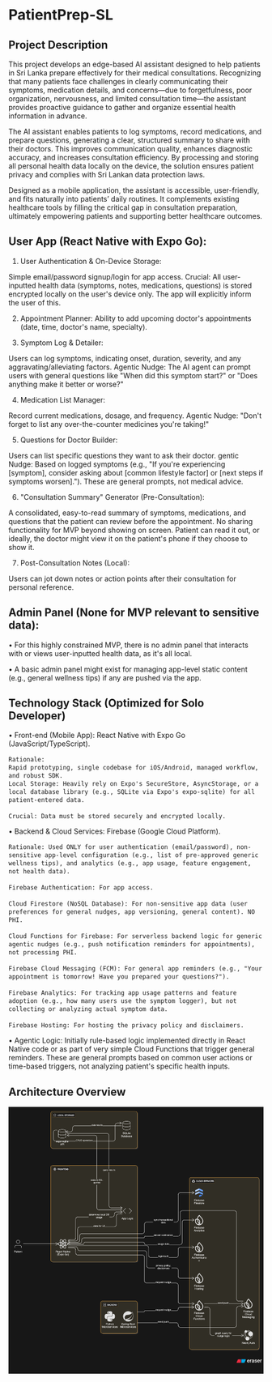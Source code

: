 ﻿# PatientPrep-SL

## Project Description

This project develops an edge-based AI assistant designed to help patients in Sri Lanka prepare effectively for their medical consultations. Recognizing that many patients face challenges in clearly communicating their symptoms, medication details, and concerns—due to forgetfulness, poor organization, nervousness, and limited consultation time—the assistant provides proactive guidance to gather and organize essential health information in advance.

The AI assistant enables patients to log symptoms, record medications, and prepare questions, generating a clear, structured summary to share with their doctors. This improves communication quality, enhances diagnostic accuracy, and increases consultation efficiency. By processing and storing all personal health data locally on the device, the solution ensures patient privacy and complies with Sri Lankan data protection laws.

Designed as a mobile application, the assistant is accessible, user-friendly, and fits naturally into patients’ daily routines. It complements existing healthcare tools by filling the critical gap in consultation preparation, ultimately empowering patients and supporting better healthcare outcomes.

## User App (React Native with Expo Go):

1. User Authentication & On-Device Storage:

Simple email/password signup/login for app access.
Crucial: All user-inputted health data (symptoms, notes, medications, questions) is stored encrypted locally on the user's device only. The app will explicitly inform the user of this.

2. Appointment Planner:
   Ability to add upcoming doctor's appointments (date, time, doctor's name, specialty).

3. Symptom Log & Detailer:

Users can log symptoms, indicating onset, duration, severity, and any aggravating/alleviating factors.
Agentic Nudge: The AI agent can prompt users with general questions like
"When did this symptom start?" or "Does anything make it better or worse?"

4. Medication List Manager:

Record current medications, dosage, and frequency.
Agentic Nudge: "Don't forget to list any over-the-counter medicines you're taking!"

5. Questions for Doctor Builder:

Users can list specific questions they want to ask their doctor.
gentic Nudge: Based on logged symptoms (e.g., "If you're experiencing [symptom], consider asking about [common lifestyle factor] or [next steps if symptoms worsen]."). These are general prompts, not medical advice.

6. "Consultation Summary" Generator (Pre-Consultation):

A consolidated, easy-to-read summary of symptoms, medications, and questions that the patient can review before the appointment.
No sharing functionality for MVP beyond showing on screen. Patient can read it out, or ideally, the doctor might view it on the patient's phone if they choose to
show it.

7. Post-Consultation Notes (Local):

Users can jot down notes or action points after their consultation for personal reference.

## Admin Panel (None for MVP relevant to sensitive data):

• For this highly constrained MVP, there is no admin panel that interacts with or views user-inputted health data, as it's all local.

• A basic admin panel might exist for managing app-level static content (e.g., general wellness tips) if any are pushed via the app.

## Technology Stack (Optimized for Solo Developer)

• Front-end (Mobile App):
React Native with Expo Go (JavaScript/TypeScript).

    Rationale:
    Rapid prototyping, single codebase for iOS/Android, managed workflow, and robust SDK.
    Local Storage: Heavily rely on Expo's SecureStore, AsyncStorage, or a local database library (e.g., SQLite via Expo's expo-sqlite) for all patient-entered data.

    Crucial: Data must be stored securely and encrypted locally.

• Backend & Cloud Services:
Firebase (Google Cloud Platform).

    Rationale: Used ONLY for user authentication (email/password), non-sensitive app-level configuration (e.g., list of pre-approved generic wellness tips), and analytics (e.g., app usage, feature engagement, not health data).

    Firebase Authentication: For app access.

    Cloud Firestore (NoSQL Database): For non-sensitive app data (user preferences for general nudges, app versioning, general content). NO PHI.

    Cloud Functions for Firebase: For serverless backend logic for generic agentic nudges (e.g., push notification reminders for appointments), not processing PHI.

    Firebase Cloud Messaging (FCM): For general app reminders (e.g., "Your appointment is tomorrow! Have you prepared your questions?").

    Firebase Analytics: For tracking app usage patterns and feature adoption (e.g., how many users use the symptom logger), but not collecting or analyzing actual symptom data.

    Firebase Hosting: For hosting the privacy policy and disclaimers.

• Agentic Logic: Initially rule-based logic implemented directly in React Native code or as part of very simple Cloud Functions that trigger general reminders. These are general prompts based on common user actions or time-based triggers, not analyzing patient's specific health inputs.

## Architecture Overview

![Architecture](https://github.com/Yuraj-Isurinda/PatientPrep-SL/blob/main/Architecture%20(3).png)
